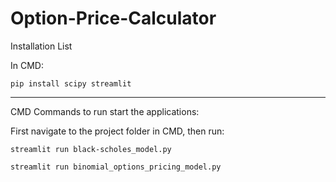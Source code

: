 # Option-Price-Calculator
Installation List

In CMD:	
	
 	pip install scipy streamlit

--------------------------------------------------------

CMD Commands to run start the applications:

First navigate to the project folder in CMD, then run:

	streamlit run black-scholes_model.py
	
	streamlit run binomial_options_pricing_model.py


